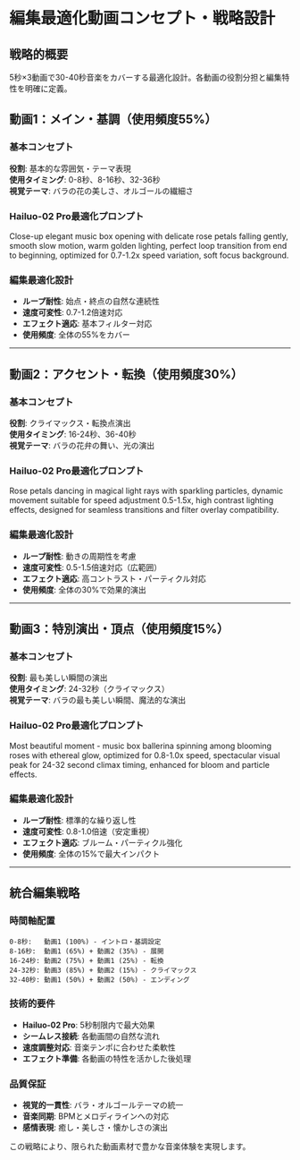 # 編集最適化動画コンセプト・戦略設計

## 戦略的概要
5秒×3動画で30-40秒音楽をカバーする最適化設計。各動画の役割分担と編集特性を明確に定義。

## 動画1：メイン・基調（使用頻度55%）

### 基本コンセプト
**役割**: 基本的な雰囲気・テーマ表現  
**使用タイミング**: 0-8秒、8-16秒、32-36秒  
**視覚テーマ**: バラの花の美しさ、オルゴールの繊細さ

### Hailuo-02 Pro最適化プロンプト
Close-up elegant music box opening with delicate rose petals falling gently, smooth slow motion, warm golden lighting, perfect loop transition from end to beginning, optimized for 0.7-1.2x speed variation, soft focus background.

### 編集最適化設計
- **ループ耐性**: 始点・終点の自然な連続性
- **速度可変性**: 0.7-1.2倍速対応
- **エフェクト適応**: 基本フィルター対応
- **使用頻度**: 全体の55%をカバー

---

## 動画2：アクセント・転換（使用頻度30%）

### 基本コンセプト
**役割**: クライマックス・転換点演出  
**使用タイミング**: 16-24秒、36-40秒  
**視覚テーマ**: バラの花弁の舞い、光の演出

### Hailuo-02 Pro最適化プロンプト
Rose petals dancing in magical light rays with sparkling particles, dynamic movement suitable for speed adjustment 0.5-1.5x, high contrast lighting effects, designed for seamless transitions and filter overlay compatibility.

### 編集最適化設計
- **ループ耐性**: 動きの周期性を考慮
- **速度可変性**: 0.5-1.5倍速対応（広範囲）
- **エフェクト適応**: 高コントラスト・パーティクル対応
- **使用頻度**: 全体の30%で効果的演出

---

## 動画3：特別演出・頂点（使用頻度15%）

### 基本コンセプト
**役割**: 最も美しい瞬間の演出  
**使用タイミング**: 24-32秒（クライマックス）  
**視覚テーマ**: バラの最も美しい瞬間、魔法的な演出

### Hailuo-02 Pro最適化プロンプト
Most beautiful moment - music box ballerina spinning among blooming roses with ethereal glow, optimized for 0.8-1.0x speed, spectacular visual peak for 24-32 second climax timing, enhanced for bloom and particle effects.

### 編集最適化設計
- **ループ耐性**: 標準的な繰り返し性
- **速度可変性**: 0.8-1.0倍速（安定重視）
- **エフェクト適応**: ブルーム・パーティクル強化
- **使用頻度**: 全体の15%で最大インパクト

---

## 統合編集戦略

### 時間軸配置
```
0-8秒:   動画1 (100%) - イントロ・基調設定
8-16秒:  動画1 (65%) + 動画2 (35%) - 展開
16-24秒: 動画2 (75%) + 動画1 (25%) - 転換
24-32秒: 動画3 (85%) + 動画2 (15%) - クライマックス
32-40秒: 動画1 (50%) + 動画2 (50%) - エンディング
```

### 技術的要件
- **Hailuo-02 Pro**: 5秒制限内で最大効果
- **シームレス接続**: 各動画間の自然な流れ
- **速度調整対応**: 音楽テンポに合わせた柔軟性
- **エフェクト準備**: 各動画の特性を活かした後処理

### 品質保証
- **視覚的一貫性**: バラ・オルゴールテーマの統一
- **音楽同期**: BPMとメロディラインへの対応
- **感情表現**: 癒し・美しさ・懐かしさの演出

この戦略により、限られた動画素材で豊かな音楽体験を実現します。